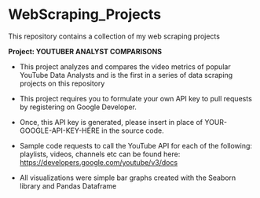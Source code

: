 # WebScraping_Projects
This repository contains a collection of my web scraping projects

**Project: YOUTUBER ANALYST COMPARISONS**

- This project analyzes and compares the video metrics of popular YouTube Data Analysts and is the first in a series of data scraping projects on this repository

- This project requires you to formulate your own API key to pull requests by registering on Google Developer.  

- Once, this API key is generated, please insert in place of YOUR-GOOGLE-API-KEY-HERE in the source code.

- Sample code requests to call the YouTube API for each of the following: playlists, videos, channels etc can be found here: https://developers.google.com/youtube/v3/docs

- All visualizations were simple bar graphs created with the Seaborn library and Pandas Dataframe
